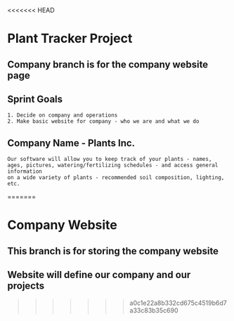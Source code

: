 <<<<<<< HEAD
# Plant Tracker Project

## Company branch is for the company website page

## Sprint Goals
    1. Decide on company and operations
    2. Make basic website for company - who we are and what we do 

## Company Name - Plants Inc.
    Our software will allow you to keep track of your plants - names, ages, pictures, watering/fertilizing schedules - and access general information
    on a wide variety of plants - recommended soil composition, lighting, etc.
    
=======
# Company Website

## This branch is for storing the company website

## Website will define our company and our projects
>>>>>>> a0c1e22a8b332cd675c4519b6d7a33c83b35c690
